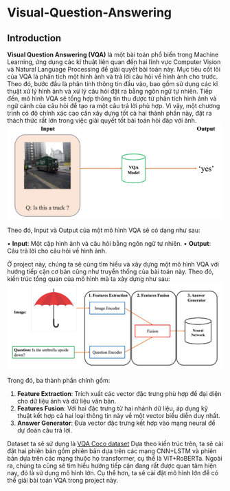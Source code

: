 # Visual-Question-Answering

## Introduction

**Visual Question Answering (VQA)** là một bài toán phổ biến trong Machine Learning, ứng dụng các kĩ thuật liên quan đến hai lĩnh vực Computer Vision và Natural Language Processing để giải quyết bài toán này. Mục tiêu cốt lõi của VQA là phân tích một hình ảnh và trả lời câu hỏi về hình ảnh cho trước. Theo đó, bước đầu là phân tính thông tin đầu vào, bao gồm sử dụng các kĩ thuật xử lý hình ảnh và xử lý câu hỏi đặt ra bằng ngôn ngữ tự nhiên. Tiếp đến, mô hình VQA sẽ tổng hợp thông tin thu được từ phân tích hình ảnh và ngữ cảnh của câu hỏi để tạo ra một câu trả lời phù hợp. Vì vậy, một chương trình có độ chính xác cao cần xây dựng tốt cả hai thành phần này, đặt ra thách thức rất lớn trong việc giải quyết tốt bài toán hỏi đáp với ảnh.
![alt text](images/image.png)

Theo đó, Input và Output của một mô hình VQA sẽ có dạng như sau:

• **Input**: Một cặp hình ảnh và câu hỏi bằng ngôn ngữ tự nhiên.
• **Output**: Câu trả lời cho câu hỏi về hình ảnh.

Ở project này, chúng ta sẽ cùng tìm hiểu và xây dựng một mô hình VQA với hướng tiếp cận cơ bản cũng như truyền thống của bài toán này. Theo đó, kiến trúc tổng quan của mô hình mà ta xây dựng như sau:
![alt text](images/image-1.png)

Trong đó, ba thành phần chính gồm:

1. **Feature Extraction**: Trích xuất các vector đặc trưng phù hợp để đại diện cho dữ liệu ảnh và dữ liệu văn bản.
2. **Features Fusion**: Với hai đặc trưng từ hai nhánh dữ liệu, áp dụng kỹ thuật kết hợp cả hai loại thông tin này về một vector biểu diễn duy nhất.
3. **Answer Generator**: Đưa vector đặc trưng kết hợp vào mạng neural để dự đoán câu trả lời.

Dataset ta sẽ sử dụng là [VQA Coco dataset](https://visualqa.org/) 
Dựa theo kiến trúc trên, ta sẽ cài đặt hai phiên bản gồm phiên bản dựa trên các mạng CNN+LSTM và phiên bản dựa trên các mạng thuộc họ transformer, cụ thể là ViT+RoBERTa.
Ngoài ra, chúng ta cũng sẽ tìm hiểu hướng tiếp cận đang rất được quan tâm hiện nay, đó là sử dụng mô hình lớn. Cụ thể hơn, ta sẽ cài đặt mô hình lớn để có thể giải bài toán VQA trong project này.
